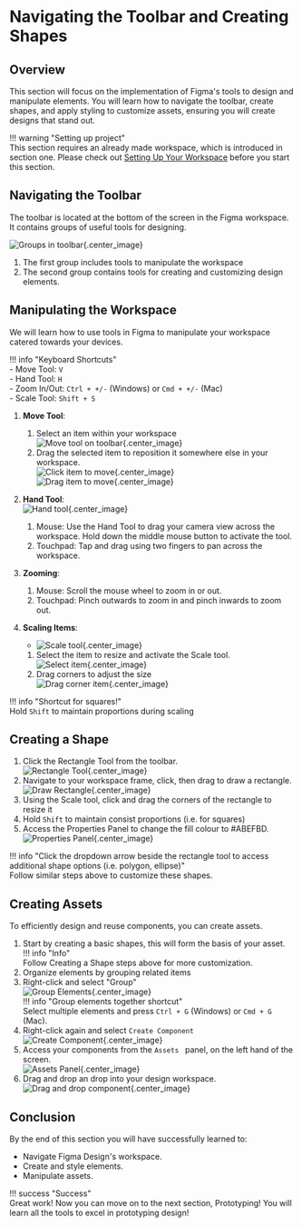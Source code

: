 # Navigating the Toolbar and Creating Shapes

## Overview
This section will focus on the implementation of Figma's tools to design and manipulate elements. You will learn 
how to navigate the toolbar, create shapes, and apply styling to customize assets, ensuring you will create designs that stand out.  

!!! warning "Setting up project"  
    This section requires an already made workspace, which is introduced in section one. Please check 
    out [Setting Up Your Workspace](.\section1.md) before you start this section.
    

## Navigating the Toolbar
The toolbar is located at the bottom of the screen in the Figma workspace. It contains groups of useful tools for designing.  

![Groups in toolbar](./images/toolbar.png "Groups in toolbar"){.center_image}  

1. The first group includes tools to manipulate the workspace  
2. The second group contains tools for creating and customizing design elements.  


## Manipulating the Workspace
We will learn how to use tools in Figma to manipulate your workspace catered towards your devices.  

!!! info "Keyboard Shortcuts"  
    - Move Tool: `V`  
    - Hand Tool: `H`  
    - Zoom In/Out: `Ctrl + +/-` (Windows) or  `Cmd + +/-` (Mac)  
    - Scale Tool: `Shift + S`  

1. **Move Tool**:  
    1. Select an item within your workspace  
    ![Move tool on toolbar](./images/movetool.png "Move tool on toolbar"){.center_image}  
    2. Drag the selected item to reposition it somewhere else in your workspace.  
    ![Click item to move](./images/clickmove.png "Click item to move"){.center_image}  
    ![Drag item to move](./images/dragmove.png "Drag item to move"){.center_image}  


2. **Hand Tool**:  
    ![Hand tool](./images/handtool.png "Hand tool"){.center_image}  
    1. Mouse: Use the Hand Tool to drag your camera view across the workspace. Hold down the middle mouse button to activate the tool.  
    2. Touchpad: Tap and drag using two fingers to pan across the workspace.  


3. **Zooming**:  
    1. Mouse: Scroll the mouse wheel to zoom in or out.  
    2. Touchpad: Pinch outwards to zoom in and pinch inwards to zoom out.  


4. **Scaling Items**:  
    - ![Scale tool](./images/scaletool.png "Scale tool"){.center_image}  
    1. Select the item to resize and activate the Scale tool.  
    ![Select item](./images/scalenot.png "Select item"){.center_image}  
    2. Drag corners to adjust the size  
    ![Drag corner item](./images/scaleup.png "Drag corner item"){.center_image}  

!!! info "Shortcut for squares!"  
    Hold `Shift` to maintain proportions during scaling  


## Creating a Shape  
1. Click the Rectangle Tool from the toolbar.  
![Rectangle Tool](./images/rectangletool.png "Rectangle Tool"){.center_image}  
2. Navigate to your workspace frame, click, then drag to draw a rectangle.  
![Draw Rectangle](./images/drawrectangle.png "Draw Rectangle"){.center_image}  
3. Using the Scale tool, click and drag the corners of the rectangle to resize it  
4. Hold `Shift` to maintain consist proportions (i.e. for squares)  
5. Access the Properties Panel to change the fill colour to #ABEFBD.  
![Properties Panel](./images/propertiespanel.png "Properties Panel"){.center_image}  

!!! info "Click the dropdown arrow beside the rectangle tool to access additional shape options (i.e. polygon, ellipse)"  
    Follow similar steps above to customize these shapes.  


## Creating Assets
To efficiently design and reuse components, you can create assets.  

1. Start by creating a basic shapes, this will form the basis of your asset.  
!!! info "Info"  
    Follow Creating a Shape steps above for more customization.  
2. Organize elements by grouping related items  
3. Right-click and select "Group"  
![Group Elements](./images/groupelements.png "Group Elements"){.center_image}  
!!! info "Group elements together shortcut"  
    Select multiple elements and press `Ctrl + G` (Windows) or `Cmd + G` (Mac).  
4. Right-click again and select `Create Component`  
![Create Component](./images/createcomponent.png "Create Component"){.center_image}  
5. Access your components from the `Assets ` panel, on the left hand of the screen.  
![Assets Panel](./images/assetspanel.png "Assets Panel"){.center_image}  
6. Drag and drop an drop into your design workspace.   
![Drag and drop component](./images/dragasset.png "Drag and drop component"){.center_image}  


## Conclusion
By the end of this section you will have successfully learned to:  
- Navigate Figma Design's workspace.  
- Create and style elements.  
- Manipulate assets.  

!!! success "Success"  
    Great work! Now you can move on to the next section, Prototyping! You will learn all the tools to excel in prototyping design!  


